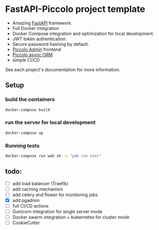 # FastAPI-Piccolo project template
- Amazing [FastAPI](https://github.com/tiangolo/fastapi) framework.
- Full Docker integration 
- Docker Compose integration and optimization for local development.
- JWT token authentication.
- Secure password hashing by default.
- [Piccolo Admin](https://github.com/piccolo-orm/piccolo_admin) frontend 
- [Piccolo async ORM](https://github.com/piccolo-orm/piccolo)
- simple CI/CD


See each project's documentation for more information.


## Setup

### build the containers

```bash
docker-compose build
```
### run the server for local development

```bash
docker-compose up
```


### Running tests

```bash
docker-compose run web sh -c "pdm run test"
```


## todo:
  - [ ] add load balancer (Traefik)
  - [ ] add caching mechanism
  - [ ] add celery and flower for monitoring jobs
  - [X] add pgadmin
  - [ ] full CI/CD actions
  - [ ] Gunicorn integration for single server mode
  - [ ] Docker swarm integration + kubernetes for cluster mode
  - [ ] CookieCutter
